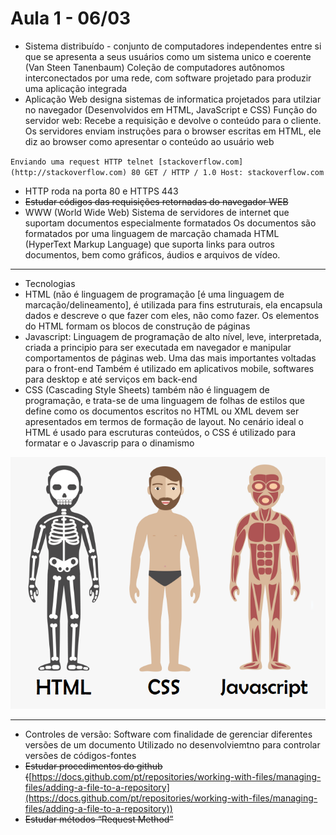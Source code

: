 # Aula 1 - 06/03

- Sistema distribuído - conjunto de computadores independentes entre si que se apresenta a seus usuários como um sistema unico e coerente (Van Steen Tanenbaum)
Coleção de computadores autônomos interconectados por uma rede, com software projetado para produzir uma aplicação integrada
- Aplicação Web designa sistemas de informatica projetados para utilziar no navegador (Desenvolvidos em HTML, JavaScript e CSS)
Função do servidor web: Recebe a requisição e devolve o conteúdo para o cliente.
Os servidores enviam instruções para o browser escritas em HTML, ele diz ao browser como apresentar o conteúdo ao usuário web

`Enviando uma request HTTP
telnet [stackoverflow.com](http://stackoverflow.com) 80
GET / HTTP / 1.0
Host: stackoverflow.com`

- HTTP roda na porta 80 e HTTPS 443
- ~~Estudar códigos das requisições retornadas do navegador WEB~~
- WWW (World Wide Web) Sistema de servidores de internet que suportam documentos especialmente formatados
Os documentos são formatados por uma linguagem de marcação chamada HTML (HyperText Markup Language) que suporta links para outros documentos, bem como gráficos, áudios e arquivos de vídeo.

---

- Tecnologias
- HTML (não é linguagem de programação [é uma linguagem de marcação/delineamento], é utilizada para fins estruturais, ela encapsula dados e descreve o que fazer com eles, não como fazer. Os elementos do HTML formam os blocos de construção de páginas
- Javascript: Linguagem de programação de alto nível, leve, interpretada, criada a principio para ser executada em navegador e manipular comportamentos de páginas web. Uma das mais importantes voltadas para o front-end
Também é utilizado em aplicativos mobile, softwares para desktop e até serviços em back-end
- CSS (Cascading Style Sheets) também não é linguagem de programação, e trata-se de uma linguagem de folhas de estilos que define como os documentos escritos no HTML ou XML devem ser apresentados em termos de formação de layout.
No cenário ideal o HTML é usado para escruturas conteúdos, o CSS é utilizado para formatar e o Javascrip para o dinamismo

![Untitled](Aula%201%20-%2006%2003%20bfd61e5e3baa4a4c87c09122e39f82eb/Untitled.png)

---

- Controles de versão: Software com finalidade de gerenciar diferentes versões de um documento
Utilizado no desenvolviemtno para controlar versões de códigos-fontes
- ~~Estudar procedimentos do github (~~[https://docs.github.com/pt/repositories/working-with-files/managing-files/adding-a-file-to-a-repository](https://docs.github.com/pt/repositories/working-with-files/managing-files/adding-a-file-to-a-repository))
- ~~Estudar métodos “Request Method”~~